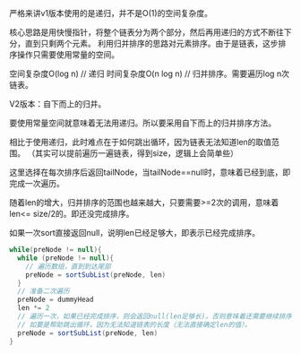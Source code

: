 严格来讲v1版本使用的是递归，并不是O(1)的空间复杂度。

核心思路是用快慢指针，将整个链表分为两个部分，然后再用递归的方式不断往下分，直到只剩两个元素。
利用归并排序的思路对元素排序。由于是链表，这步排序操作只需要使用常量的空间。

空间复杂度O(log n) // 递归
时间复杂度O(n log n) // 归并排序。需要遍历log n次链表。

V2版本：自下而上的归并。

要使用常量空间就意味着无法用递归。所以要采用自下而上的归并排序方法。

相比于使用递归，此时难点在于如何跳出循环，因为链表无法知道len的取值范围。
（其实可以提前遍历一遍链表，得到size，逻辑上会简单些）

这里选择在每次排序后返回tailNode，当tailNode==null时，意味着已经到底，即完成一次遍历。

随着len的增大，归并排序的范围也越来越大，只要需要>=2次的调用，意味着len<= size/2的。即还没完成排序。

如果一次sort直接返回null，说明len已经足够大，即表示已经完成排序。
```scala
while(preNode != null){
  while (preNode != null){
    // 遍历数组，直到到达尾部
    preNode = sortSubList(preNode, len)
  }
  // 准备二次遍历
  preNode = dummyHead
  len *= 2
  // 遍历一次，如果已经完成排序，则会返回null(len足够长)。否则意味着还需要继续排序。
  // 如要是帮助跳出循环，因为无法知道链表的长度（无法直接确定len的值）。
  preNode = sortSubList(preNode, len)
}
``` 


